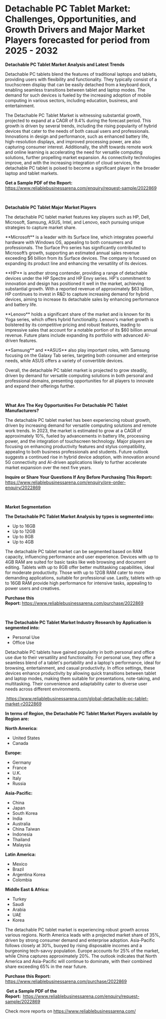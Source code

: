 <p><h1>Detachable PC Tablet Market: Challenges, Opportunities, and Growth Drivers and Major Market Players forecasted for period from 2025 - 2032</h1></p><p><strong>Detachable PC Tablet Market Analysis and Latest Trends</strong></p>
<p><p>Detachable PC tablets blend the features of traditional laptops and tablets, providing users with flexibility and functionality. They typically consist of a touchscreen display that can be easily detached from a keyboard dock, enabling seamless transitions between tablet and laptop modes. The demand for such devices is fueled by the increasing adoption of mobile computing in various sectors, including education, business, and entertainment.</p><p>The Detachable PC Tablet Market is witnessing substantial growth, projected to expand at a CAGR of 9.4% during the forecast period. This growth is driven by several trends, including the rising popularity of hybrid devices that cater to the needs of both casual users and professionals. Innovations in design and performance, such as enhanced battery life, high-resolution displays, and improved processing power, are also capturing consumer interest. Additionally, the shift towards remote work and online learning is accelerating the need for versatile computing solutions, further propelling market expansion. As connectivity technologies improve, and with the increasing integration of cloud services, the detachable PC tablet is poised to become a significant player in the broader laptop and tablet markets.</p></p>
<p><strong>Get a Sample PDF of the Report:&nbsp;</strong> <a href="https://www.reliablebusinessarena.com/enquiry/request-sample/2022869?utm_campaign=3498&utm_medium=2&utm_source=Github&utm_content=ia&utm_term=06042025&utm_id=detachable-pc-tablet">https://www.reliablebusinessarena.com/enquiry/request-sample/2022869</a></p>
<p>&nbsp;</p>
<p><strong>Detachable PC Tablet Major Market Players</strong></p>
<p><p>The detachable PC tablet market features key players such as HP, Dell, Microsoft, Samsung, ASUS, Intel, and Lenovo, each pursuing unique strategies to capture market share. </p><p>**Microsoft** is a leader with its Surface line, which integrates powerful hardware with Windows OS, appealing to both consumers and professionals. The Surface Pro series has significantly contributed to Microsoft’s growth, supporting an estimated annual sales revenue exceeding $6 billion from its Surface devices. The company is focused on expanding its product line and enhancing the versatility of its devices.</p><p>**HP** is another strong contender, providing a range of detachable devices under the HP Spectre and HP Envy series. HP's commitment to innovation and design has positioned it well in the market, achieving substantial growth. With a reported revenue of approximately $63 billion, HP continues to invest in R&D to capture increasing demand for hybrid devices, aiming to increase its detachable sales by enhancing performance and battery life.</p><p>**Lenovo** holds a significant share of the market and is known for its Yoga series, which offers hybrid functionality. Lenovo's market growth is bolstered by its competitive pricing and robust features, leading to impressive sales that account for a notable portion of its $60 billion annual revenue. Future plans include expanding its portfolio with advanced AI-driven features.</p><p>**Samsung** and **ASUS** also play important roles, with Samsung focusing on the Galaxy Tab series, targeting both consumer and enterprise needs, while ASUS offers a variety of convertible devices. </p><p>Overall, the detachable PC tablet market is projected to grow steadily, driven by demand for versatile computing solutions in both personal and professional domains, presenting opportunities for all players to innovate and expand their offerings further.</p></p>
<p>&nbsp;</p>
<p><strong>What Are The Key Opportunities For Detachable PC Tablet Manufacturers?</strong></p>
<p><p>The detachable PC tablet market has been experiencing robust growth, driven by increasing demand for versatile computing solutions and remote work trends. In 2023, the market is estimated to grow at a CAGR of approximately 10%, fueled by advancements in battery life, processing power, and the integration of touchscreen technology. Major players are focusing on enhancing productivity features and stylus compatibility, appealing to both business professionals and students. Future outlook suggests a continued rise in hybrid device adoption, with innovation around 5G connectivity and AI-driven applications likely to further accelerate market expansion over the next five years.</p></p>
<p><strong>Inquire or Share Your Questions If Any Before Purchasing This Report:</strong> <a href="https://www.reliablebusinessarena.com/enquiry/pre-order-enquiry/2022869?utm_campaign=3498&utm_medium=2&utm_source=Github&utm_content=ia&utm_term=06042025&utm_id=detachable-pc-tablet">https://www.reliablebusinessarena.com/enquiry/pre-order-enquiry/2022869</a></p>
<p>&nbsp;</p>
<p><strong>Market Segmentation</strong></p>
<p><strong>The Detachable PC Tablet Market Analysis by types is segmented into:</strong></p>
<p><ul><li>Up to 16GB</li><li>Up to 12GB</li><li>Up to 8GB</li><li>Up to 4GB</li></ul></p>
<p><p>The detachable PC tablet market can be segmented based on RAM capacity, influencing performance and user experience. Devices with up to 4GB RAM are suited for basic tasks like web browsing and document editing. Tablets with up to 8GB offer better multitasking capabilities, ideal for moderate productivity. Those with up to 12GB RAM cater to more demanding applications, suitable for professional use. Lastly, tablets with up to 16GB RAM provide high performance for intensive tasks, appealing to power users and creatives.</p></p>
<p><strong>Purchase this Report:&nbsp;</strong><a href="https://www.reliablebusinessarena.com/purchase/2022869?utm_campaign=3498&utm_medium=2&utm_source=Github&utm_content=ia&utm_term=06042025&utm_id=detachable-pc-tablet">https://www.reliablebusinessarena.com/purchase/2022869</a></p>
<p>&nbsp;</p>
<p><strong>The Detachable PC Tablet Market Industry Research by Application is segmented into:</strong></p>
<p><ul><li>Personal Use</li><li>Office Use</li></ul></p>
<p><p>Detachable PC tablets have gained popularity in both personal and office use due to their versatility and functionality. For personal use, they offer a seamless blend of a tablet's portability and a laptop's performance, ideal for browsing, entertainment, and casual productivity. In office settings, these devices enhance productivity by allowing quick transitions between tablet and laptop modes, making them suitable for presentations, note-taking, and multitasking. Their convenience and adaptability cater to diverse user needs across different environments.</p></p>
<p><a href="https://www.reliablebusinessarena.com/global-detachable-pc-tablet-market-r2022869?utm_campaign=3498&utm_medium=2&utm_source=Github&utm_content=ia&utm_term=06042025&utm_id=detachable-pc-tablet">&nbsp;https://www.reliablebusinessarena.com/global-detachable-pc-tablet-market-r2022869</a></p>
<p><strong>In terms of Region, the Detachable PC Tablet Market Players available by Region are:</strong></p>
<p>
    <p> <strong> North America: </strong>
        <ul>
            <li>United States</li>
            <li>Canada</li>
        </ul>
        </p> 
    <p> <strong> Europe: </strong>
        <ul>
            <li>Germany</li>
            <li>France</li>
            <li>U.K.</li>
            <li>Italy</li>
            <li>Russia</li>
        </ul>
        </p> 
    <p> <strong> Asia-Pacific: </strong>
        <ul>
            <li>China</li>
            <li>Japan</li>
            <li>South Korea</li>
            <li>India</li>
            <li>Australia</li>
            <li>China Taiwan</li>
            <li>Indonesia</li>
            <li>Thailand</li>
            <li>Malaysia</li>
        </ul>
        </p> 
    <p> <strong> Latin America: </strong>
        <ul>
            <li>Mexico</li>
            <li>Brazil</li>
            <li>Argentina Korea</li>
            <li>Colombia</li>
        </ul>
        </p> 
    <p> <strong> Middle East & Africa: </strong>
        <ul>
            <li>Turkey</li>
            <li>Saudi</li>
            <li>Arabia</li>
            <li>UAE</li>
            <li>Korea</li>
        </ul>
    </p>
    </p>
<p><p>The detachable PC tablet market is experiencing robust growth across various regions. North America leads with a projected market share of 35%, driven by strong consumer demand and enterprise adoption. Asia-Pacific follows closely at 30%, buoyed by rising disposable incomes and a burgeoning tech-savvy population. Europe accounts for 25% of the market, while China captures approximately 20%. The outlook indicates that North America and Asia-Pacific will continue to dominate, with their combined share exceeding 65% in the near future.</p></p>
<p><strong>Purchase this Report: </strong><a href="https://www.reliablebusinessarena.com/purchase/2022869?utm_campaign=3498&utm_medium=2&utm_source=Github&utm_content=ia&utm_term=06042025&utm_id=detachable-pc-tablet">https://www.reliablebusinessarena.com/purchase/2022869</a></p>
<p>&nbsp;<strong>Get a Sample PDF of the Report:&nbsp;&nbsp;</strong><a href="https://www.reliablebusinessarena.com/enquiry/request-sample/2022869?utm_campaign=3498&utm_medium=2&utm_source=Github&utm_content=ia&utm_term=06042025&utm_id=detachable-pc-tablet">https://www.reliablebusinessarena.com/enquiry/request-sample/2022869</a></p>
<p><strong></strong></p>
<p>Check more reports on <a href="https://www.reliablebusinessarena.com/?utm_campaign=3498&utm_medium=2&utm_source=Github&utm_content=ia&utm_term=06042025&utm_id=detachable-pc-tablet">https://www.reliablebusinessarena.com/</a></p>